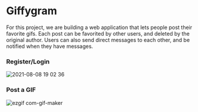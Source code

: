 # Giffygram

For this project, we are building a web application that lets people post their favorite gifs. Each post can be favorited by other users, and deleted by the original author. Users can also send direct messages to each other, and be notified when they have messages.

### Register/Login

![2021-08-08 19 02 36](https://user-images.githubusercontent.com/44503223/128649670-ca5927c4-37c0-4a5d-aab7-24925f67002c.gif)

### Post a GIF

![ezgif com-gif-maker](https://user-images.githubusercontent.com/44503223/128649814-773be656-502f-4250-8ce7-4de8092bd097.gif)













